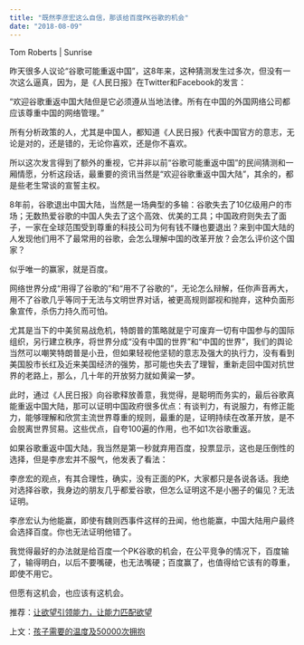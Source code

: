 ```yaml
---
title: "既然李彦宏这么自信，那该给百度PK谷歌的机会"
date: "2018-08-09"
---
```


Tom Roberts | Sunrise

昨天很多人议论“谷歌可能重返中国”，这8年来，这种猜测发生过多次，但没有一次这么逼真，因为，是《人民日报》在Twitter和Facebook的发言：

“欢迎谷歌重返中国大陆但是它必须遵从当地法律。所有在中国的外国网络公司都应该尊重中国的网络管理。”

所有分析政策的人，尤其是中国人，都知道《人民日报》代表中国官方的意志，无论是对的，还是错的，无论你喜欢，还是你不喜欢。

所以这次发言得到了额外的重视，它并非以前“谷歌可能重返中国”的民间猜测和一厢情愿，分析这段话，最重要的资讯当然是“欢迎谷歌重返中国大陆”，其余的，都是些老生常谈的宣誓主权。

8年前，谷歌退出中国大陆，当然是一场典型的多输：谷歌失去了10亿级用户的市场；无数热爱谷歌的中国人失去了这个高效、优美的工具；中国政府则失去了面子，一家在全球范围受到尊重的科技公司为何有钱不赚也要退出？来到中国大陆的人发现他们用不了最常用的谷歌，会怎么理解中国的改革开放？会怎么评价这个国家？

似乎唯一的赢家，就是百度。

网络世界分成“用得了谷歌的”和“用不了谷歌的”，无论怎么辩解，任你声音再大，用不了谷歌几乎等同于无法与文明世界对话，被更高规则鄙视和抛弃，这种负面形象宣传，杀伤力持久而可怕。

尤其是当下的中美贸易战危机，特朗普的策略就是宁可废弃一切有中国参与的国际组织，另行建立秩序，将世界分成“没有中国的世界”和“中国的世界”，我们的舆论当然可以嘲笑特朗普是小丑，但如果轻视他坚韧的意志及强大的执行力，没有看到美国股市长红及近来美国经济的强势，那可能也失去了理智，重新走回中国对抗世界的老路上，那么，几十年的开放努力就如黄粱一梦。

此时，通过《人民日报》向谷歌释放善意，我觉得，是聪明而务实的，最后谷歌真能重返中国大陆，那可以证明中国政府很多优点：有谈判力，有说服力，有修正能力，能够理解和欣赏主流世界尊重的规则，最重的是，证明持续在改革开放，是不会脱离世界贸易。这些优点，自夸100遍的作用，也不如1次谷歌重返。

如果谷歌重返中国大陆，我当然是第一秒就弃用百度，投票显示，这也是压倒性的选择，但是李彦宏并不服气，他发表了看法：

李彦宏的观点，有其合理性，确实，没有正面的PK，大家都只是各说各话。我绝对选择谷歌，我身边的朋友几乎都爱谷歌，但怎么证明这不是小圈子的偏见？无法证明。

李彦宏认为他能赢，即使有魏则西事件这样的丑闻，他也能赢，中国大陆用户最终会选择百度。你也无法证明他错了。

我觉得最好的办法就是给百度一个PK谷歌的机会，在公平竞争的情况下，百度输了，输得明白，以后不要嘴硬，也无法嘴硬；百度赢了，也值得给它该有的尊重，即使不用它。

但愿有这机会，也应该有这机会。

推荐：[让欲望引领能力，让能力匹配欲望](http://mp.weixin.qq.com/s?__biz=MjM5NDU0Mjk2MQ==&mid=2651627407&idx=1&sn=f0e47bbcafae65642b82594453b07d2a&chksm=bd7e1b918a099287ed4a806f1e3199056959225de744b840cd24ffd94c1ead8d6dedefaef379&scene=21#wechat_redirect)

上文：[孩子需要的温度及50000次拥抱](http://mp.weixin.qq.com/s?__biz=MjM5NDU0Mjk2MQ==&mid=2651630033&idx=1&sn=35e9ee79dc67b6961efcf4b9e9d2e1a2&chksm=bd7e2dcf8a09a4d920b9d4c8b3fde5ea5352ed7f86bc18ede155ffe1e7dae3d1a7f1baaf7690&scene=21#wechat_redirect)
